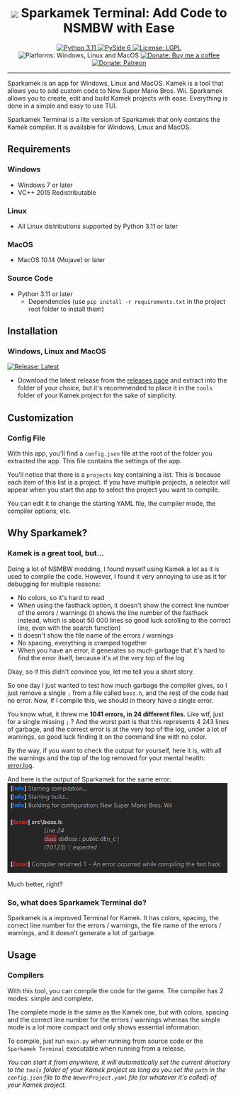 <h1 align="center"><img src="https://raw.githubusercontent.com/Synell/Sparkamek/main/data/icons/Sparkamek.svg" width="32" align="center" /> Sparkamek Terminal: Add Code to NSMBW with Ease</h1>
<p align="center">
  <a href="https://www.python.org/downloads/">
    <img alt="Python 3.11" src="https://img.shields.io/badge/Python-3.11-blue" />
  </a>
  <a href="https://doc.qt.io/qtforpython/index.html">
    <img alt="PySide 6" src="https://img.shields.io/badge/PySide-6.4.1-brightgreen" />
  </a>
  <a href="https://github.com/Synell/Sparkamek-Terminal/blob/master/LICENSE">
    <img alt="License: LGPL" src="https://img.shields.io/badge/License-LGPL-green" target="_blank" />
  </a>
  <img alt="Platforms: Windows, Linux and MacOS" src="https://img.shields.io/badge/Platforms-Windows%20|%20Linux%20|%20MacOS-yellow" />
  <a href="https://www.buymeacoffee.com/synell">
    <img alt="Donate: Buy me a coffee" src="https://img.shields.io/badge/Donate-Buy%20Me%20a%20Coffee-orange" target="_blank" />
  </a>
  <a href="https://www.patreon.com/synel">
    <img alt="Donate: Patreon" src="https://img.shields.io/badge/Donate-Patreon-red" target="_blank" />
  </a>
</p>

----------------------------------------------------------------------

Sparkamek is an app for Windows, Linux and MacOS. Kamek is a tool that allows you to add custom code to New Super Mario Bros. Wii. Sparkamek allows you to create, edit and build Kamek projects with ease. Everything is done in a simple and easy to use TUI.

Sparkamek Terminal is a lite version of Sparkamek that only contains the Kamek compiler. It is available for Windows, Linux and MacOS.


## Requirements

### Windows
- Windows 7 or later
- VC++ 2015 Redistributable

### Linux
- All Linux distributions supported by Python 3.11 or later

### MacOS
- MacOS 10.14 (Mojave) or later


### Source Code
- Python 3.11 or later
  - Dependencies (use `pip install -r requirements.txt` in the project root folder to install them)


## Installation

### Windows, Linux and MacOS

<a href="https://github.com/Synell/Sparkamek-Terminal/releases/latest">
  <img alt="Release: Latest" src="https://img.shields.io/badge/Release-Latest-00B4BE?style=for-the-badge" target="_blank" />
</a>

- Download the latest release from the [releases page](https://github.com/Synell/Sparkamek-Terminal/releases) and extract into the folder of your choice, but it's recommended to place it in the `tools` folder of your Kamek project for the sake of simplicity.


## Customization

### Config File
With this app, you'll find a `config.json` file at the root of the folder you extracted the app. This file contains the settings of the app.

You'll notice that there is a `projects` key containing a list. This is because each item of this list is a project. If you have multiple projects, a selector will appear when you start the app to select the project you want to compile.

You can edit it to change the starting YAML file, the compiler mode, the compiler options, etc.


## Why Sparkamek?

### Kamek is a great tool, but...

Doing a lot of NSMBW modding, I found myself using Kamek a lot as it is used to compile the code. However, I found it very annoying to use as it for debugging for multiple reasons:
- No colors, so it's hard to read
- When using the fasthack option, it doesn't show the correct line number of the errors / warnings (it shows the line number of the fasthack instead, which is about 50 000 lines so good luck scrolling to the correct line, even with the search function)
- It doesn't show the file name of the errors / warnings
- No spacing, everything is cramped together
- When you have an error, it generates so much garbage that it's hard to find the error itself, because it's at the very top of the log

Okay, so if this didn't convince you, let me tell you a short story.

So one day I just wanted to test how much garbage the compiler gives, so I just remove a single `;` from a file called `boss.h`, and the rest of the code had no error. Now, if I compile this, we should in theory have a single error.

You know what, it threw me **1041 errors, in 24 different files**.
Like wtf, just for a single missing `;` ? And the worst part is that this represents 4 243 lines of garbage, and the correct error is at the very top of the log, under a lot of warnings, so good luck finding it on the command line with no color.

By the way, if you want to check the output for yourself, here it is, with all the warnings and the top of the log removed for your mental health: [error.log](https://raw.githubusercontent.com/Synell/Assets/main/Sparkamek/files/error.log).

And here is the output of Sparkamek for the same error:
![Small output from Sparkamek](https://raw.githubusercontent.com/Synell/Assets/main/Sparkamek/readme/error-very-small.png)

Much better, right?


### So, what does Sparkamek Terminal do?

Sparkamek is a improved Terminal for Kamek. It has colors, spacing, the correct line number for the errors / warnings, the file name of the errors / warnings, and it doesn't generate a lot of garbage.


## Usage

### Compilers

With this tool, you can compile the code for the game. The compiler has 2 modes: simple and complete.

The complete mode is the same as the Kamek one, but with colors, spacing and the correct line number for the errors / warnings whereas the simple mode is a lot more compact and only shows essential information.

To compile, just run `main.py` when running from source code or the `Sparkamek Terminal` executable when running from a release.

*You can start it from anywhere, it will automatically set the current directory to the `tools` folder of your Kamek project as long as you set the `path` in the `config.json` file to the `NewerProject.yaml` file (or whatever it's called) of your Kamek project.*
